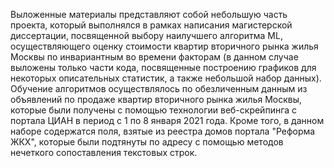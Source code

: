 Выложенные материалы представляют собой небольшую часть проекта, который выполнялся в рамках написания магистерской диссертации, посвященной выбору наилучшего алгоритма ML, осуществляющего оценку стоимости квартир вторичного рынка жилья Москвы по инвариантным во времени факторам (в данном случае выложены только части кода, посвященные построению графиков для некоторых описательных статистик, а также небольшой набор данных). 
Обучение алгоритмов осуществлялось по обезличенным данным из объявлений по продаже квартир вторичного рынка жилья Москвы, которые были получены с помощью технологии веб-скрейпинга с портала ЦИАН в период с 1 по 8 января 2021 года. Кроме того, в данном наборе содержатся поля, взятые из реестра домов портала "Реформа ЖКХ", которые были подтянуты по адресу с помощью методов нечеткого сопоставления текстовых строк.
